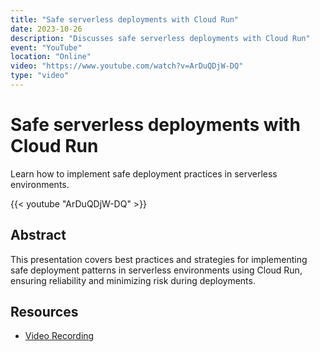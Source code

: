 ```yaml
---
title: "Safe serverless deployments with Cloud Run"
date: 2023-10-26
description: "Discusses safe serverless deployments with Cloud Run"
event: "YouTube"
location: "Online"
video: "https://www.youtube.com/watch?v=ArDuQDjW-DQ"
type: "video"
---
```


# Safe serverless deployments with Cloud Run

Learn how to implement safe deployment practices in serverless environments.

{{< youtube "ArDuQDjW-DQ" >}}

## Abstract

This presentation covers best practices and strategies for implementing safe deployment patterns in serverless environments using Cloud Run, ensuring reliability and minimizing risk during deployments.

## Resources

- [Video Recording](https://www.youtube.com/watch?v=ArDuQDjW-DQ) 